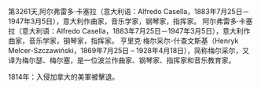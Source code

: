 第3261天,阿尔弗雷多·卡塞拉（意大利语：Alfredo Casella，1883年7月25日－1947年3月5日），意大利作曲家，音乐学家，钢琴家，指挥家。
阿尔弗雷多·卡塞拉（意大利语：Alfredo Casella，1883年7月25日－1947年3月5日），意大利作曲家，音乐学家，钢琴家，指挥家。
亨里克·梅尔采尔-什查文斯基（Henryk Melcer-Szczawiński，1869年7月25日 – 1928年4月18日），简称梅尔采尔，又译为梅尔瑟、梅尔塞，是一位波兰作曲家、钢琴家、指挥家和音乐教育家。

1814年：入侵加拿大的美軍被擊退。